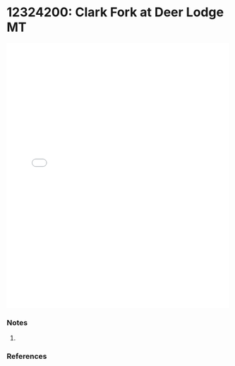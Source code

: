 # 12324200: Clark Fork at Deer Lodge MT

<iframe src="/_static/stations/12324200_fdc.html" width="100%" height="600" frameborder="0"></iframe>

### Notes
1. 

### References

